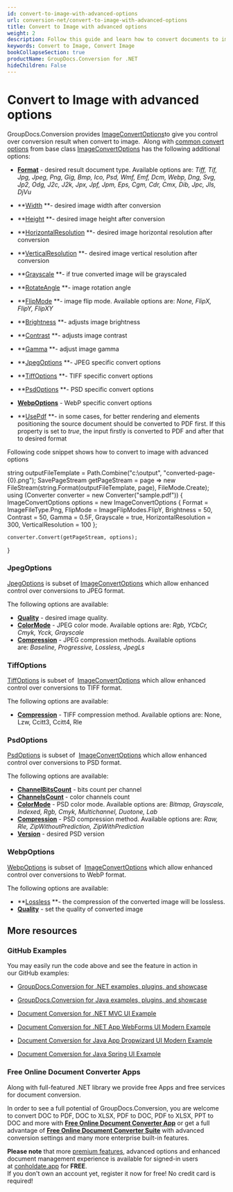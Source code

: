 ```yaml
---
id: convert-to-image-with-advanced-options
url: conversion-net/convert-to-image-with-advanced-options
title: Convert to Image with advanced options
weight: 2
description: Follow this guide and learn how to convert documents to image with height, width, resolution, brightness and other customizations using GroupDocs.Conversion for .NET.
keywords: Convert to Image, Convert Image
bookCollapseSection: true
productName: GroupDocs.Conversion for .NET
hideChildren: False
---
```


# Convert to Image with advanced options

GroupDocs.Conversion provides [ImageConvertOptions](https://apireference.groupdocs.com/net/conversion/groupdocs.conversion.options.convert/imageconvertoptions)to give you control over conversion result when convert to image.  Along with [common convert options](https://docs.groupdocs.com/display/conversionnet/Common+conversion+options) from base class [ImageConvertOptions](https://apireference.groupdocs.com/net/conversion/groupdocs.conversion.options.convert/imageconvertoptions) has the following additional options:

*   **[Format](https://apireference.groupdocs.com/net/conversion/groupdocs.conversion.options.convert.convertoptions/1/properties/format)** - desired result document type. Available options are: *Tiff, Tif, Jpg, Jpeg, Png, Gig, Bmp, Ico, Psd, Wmf, Emf, Dcm, Webp, Dng, Svg, Jp2, Odg, J2c, J2k, Jpx, Jpf, Jpm, Eps, Cgm, Cdr, Cmx, Dib, Jpc, Jls, DjVu*
*   **[Width](https://apireference.groupdocs.com/net/conversion/groupdocs.conversion.options.convert/imageconvertoptions/properties/width) **\- desired image width after conversion
*   **[Height](https://apireference.groupdocs.com/net/conversion/groupdocs.conversion.options.convert/imageconvertoptions/properties/height) **\- desired image height after conversion
*   **[HorizontalResolution](https://apireference.groupdocs.com/net/conversion/groupdocs.conversion.options.convert/imageconvertoptions/properties/horizontalresolution) **\- desired image horizontal resolution after conversion
*   **[VerticalResolution](https://apireference.groupdocs.com/net/conversion/groupdocs.conversion.options.convert/imageconvertoptions/properties/verticalresolution) **\- desired image vertical resolution after conversion
*   **[Grayscale](https://apireference.groupdocs.com/net/conversion/groupdocs.conversion.options.convert/imageconvertoptions/properties/grayscale) **\- if true converted image will be grayscaled
*   **[RotateAngle](https://apireference.groupdocs.com/net/conversion/groupdocs.conversion.options.convert/imageconvertoptions/properties/rotateangle) **\- image rotation angle
*   **[FlipMode](https://apireference.groupdocs.com/net/conversion/groupdocs.conversion.options.convert/imageconvertoptions/properties/flipmode) **\- image flip mode. Available options are: *None, FlipX, FlipY, FlipXY*
*   **[Brightness](https://apireference.groupdocs.com/net/conversion/groupdocs.conversion.options.convert/imageconvertoptions/properties/brightness) **\- adjusts image brightness
*   **[Contrast](https://apireference.groupdocs.com/net/conversion/groupdocs.conversion.options.convert/imageconvertoptions/properties/contrast) **\- adjusts image contrast
*   **[Gamma](https://apireference.groupdocs.com/net/conversion/groupdocs.conversion.options.convert/imageconvertoptions/properties/gamma) **\- adjust image gamma  
    
*   **[JpegOptions](Convert%2Bto%2BImage%2Bwith%2Badvanced%2Boptions.html) **\- JPEG specific convert options
*   **[TiffOptions](Convert%2Bto%2BImage%2Bwith%2Badvanced%2Boptions.html) **\- TIFF specific convert options
*   **[PsdOptions](Convert%2Bto%2BImage%2Bwith%2Badvanced%2Boptions.html) **\- PSD specific convert options
*   **[WebpOptions](Convert%2Bto%2BImage%2Bwith%2Badvanced%2Boptions.html)** - WebP specific convert options  
    
*   **[UsePdf](https://apireference.groupdocs.com/net/conversion/groupdocs.conversion.options.convert/imageconvertoptions/properties/usepdf) **\- in some cases, for better rendering and elements positioning the source document should be converted to PDF first. If this property is set to *true*, the input firstly is converted to PDF and after that to desired format

Following code snippet shows how to convert to image with advanced options

string outputFileTemplate = Path.Combine("c:\\output", "converted-page-{0}.png");
SavePageStream getPageStream = page => new FileStream(string.Format(outputFileTemplate, page), FileMode.Create);
using (Converter converter = new Converter("sample.pdf"))
{
    ImageConvertOptions options = new ImageConvertOptions
    {
        Format = ImageFileType.Png,
        FlipMode = ImageFlipModes.FlipY,
        Brightness = 50,
        Contrast = 50,
        Gamma = 0.5F,
        Grayscale = true,
        HorizontalResolution = 300,
        VerticalResolution = 100
    };
    
    converter.Convert(getPageStream, options);
}

### JpegOptions

[JpegOptions](https://apireference.groupdocs.com/net/conversion/groupdocs.conversion.options.convert/jpegoptions) is subset of [ImageConvertOptions](https://apireference.groupdocs.com/net/conversion/groupdocs.conversion.options.convert/imageconvertoptions) which allow enhanced control over conversions to JPEG format. 

The following options are available:

*   **[Quality](https://apireference.groupdocs.com/net/conversion/groupdocs.conversion.options.convert/jpegoptions/properties/quality)** - desired image quality.
*   **[ColorMode](https://apireference.groupdocs.com/net/conversion/groupdocs.conversion.options.convert/jpegoptions/properties/colormode)** - JPEG color mode. Available options are: *Rgb, YCbCr, Cmyk, Ycck, Grayscale*
*   **[Compression](https://apireference.groupdocs.com/net/conversion/groupdocs.conversion.options.convert/jpegoptions/properties/compression)** - JPEG compression methods. Available options are: *Baseline, Progressive, Lossless, JpegLs*

### TiffOptions

[TiffOptions](https://apireference.groupdocs.com/net/conversion/groupdocs.conversion.options.convert/tiffoptions) is subset of  [ImageConvertOptions](https://apireference.groupdocs.com/net/conversion/groupdocs.conversion.options.convert/imageconvertoptions) which allow enhanced control over conversions to TIFF format. 

The following options are available:

*   **[Compression](https://apireference.groupdocs.com/net/conversion/groupdocs.conversion.options.convert/tiffoptions/properties/compression)** - TIFF compression method. Available options are: None, Lzw, Ccitt3, Ccitt4, Rle

### PsdOptions

[PsdOptions](https://apireference.groupdocs.com/net/conversion/groupdocs.conversion.options.convert/psdoptions) is subset of  [ImageConvertOptions](https://apireference.groupdocs.com/net/conversion/groupdocs.conversion.options.convert/imageconvertoptions) which allow enhanced control over conversions to PSD format. 

The following options are available:

*   **[ChannelBitsCount](https://apireference.groupdocs.com/net/conversion/groupdocs.conversion.options.convert/psdoptions/properties/channelbitscount)** - bits count per channel
*   **[ChannelsCount](https://apireference.groupdocs.com/net/conversion/groupdocs.conversion.options.convert/psdoptions/properties/channelscount)** - color channels count
*   **[ColorMode](https://apireference.groupdocs.com/net/conversion/groupdocs.conversion.options.convert/psdoptions/properties/colormode)** - PSD color mode. Available options are: *Bitmap, Grayscale, Indexed, Rgb, Cmyk, Multichannel, Duotone, Lab*
*   **[Compression](https://apireference.groupdocs.com/net/conversion/groupdocs.conversion.options.convert/psdoptions/properties/compression)** - PSD compression method. Available options are: *Raw, Rle, ZipWithoutPrediction, ZipWithPrediction*
*   **[Version](https://apireference.groupdocs.com/net/conversion/groupdocs.conversion.options.convert/psdoptions/properties/version)** - desired PSD version

### WebpOptions

[WebpOptions](https://apireference.groupdocs.com/net/conversion/groupdocs.conversion.options.convert/webpoptions) is subset of  [ImageConvertOptions](https://apireference.groupdocs.com/net/conversion/groupdocs.conversion.options.convert/imageconvertoptions) which allow enhanced control over conversions to WebP format. 

The following options are available:

*   **[Lossless](https://apireference.groupdocs.com/net/conversion/groupdocs.conversion.options.convert/webpoptions/properties/lossless) **\- the compression of the converted image will be lossless.
*   **[Quality](https://apireference.groupdocs.com/net/conversion/groupdocs.conversion.options.convert/webpoptions/properties/quality)** - set the quality of converted image

## More resources

### GitHub Examples

You may easily run the code above and see the feature in action in our GitHub examples:

*   [GroupDocs.Conversion for .NET examples, plugins, and showcase](https://github.com/groupdocs-conversion/GroupDocs.Conversion-for-.NET)
    
*   [GroupDocs.Conversion for Java examples, plugins, and showcase](https://github.com/groupdocs-conversion/GroupDocs.Conversion-for-Java)
    
*   [Document Conversion for .NET MVC UI Example](https://github.com/groupdocs-conversion/GroupDocs.Conversion-for-.NET-MVC) 
    
*   [Document Conversion for .NET App WebForms UI Modern Example](https://github.com/groupdocs-conversion/GroupDocs.Conversion-for-.NET-WebForms)
    
*   [Document Conversion for Java App Dropwizard UI Modern Example](https://github.com/groupdocs-conversion/GroupDocs.Conversion-for-Java-Dropwizard)
    
*   [Document Conversion for Java Spring UI Example](https://github.com/groupdocs-conversion/GroupDocs.Conversion-for-Java-Spring)
    

### Free Online Document Converter Apps

Along with full-featured .NET library we provide free Apps and free services for document conversion.

In order to see a full potential of GroupDocs.Conversion, you are welcome to convert DOC to PDF, DOC to XLSX, PDF to DOC, PDF to XLSX, PPT to DOC and more with **[Free Online Document Converter App](https://products.groupdocs.app/conversion)** or get a full advantage of **[Free Online Document Converter Suite](https://conholdate.app/features/document-converter-online)** with advanced conversion settings and many more enterprise built-in features.

**Please note** that more [premium features](https://conholdate.app/features), advanced options and enhanced document management experience is available for signed-in users at [conholdate.app](https://conholdate.app/) for **FREE**.  
If you don't own an account yet, register it now for free! No credit card is required!

